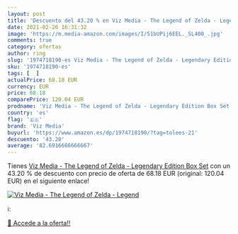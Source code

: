 ```yaml
---
layout: post
title: 'Descuento del 43.20 % en Viz Media - The Legend of Zelda - Legend'
date: 2021-02-26 16:31:32
image: 'https://m.media-amazon.com/images/I/51bUPij6EEL._SL400_.jpg'
comments: true
category: ofertas
author: ring
slug: '1974718190-es Viz Media - The Legend of Zelda - Legendary Edition Box Set'
sku: '1974718190-es'
tags: [  ]
actualPrice: 68.18 EUR
currency: EUR
price: 68.18
comparePrice: 120.04 EUR
prodname: 'Viz Media - The Legend of Zelda - Legendary Edition Box Set'
country: 'es'
flag: '🇪🇸'
brand: 'Viz Media'
buyurl: 'https://www.amazon.es/dp/1974718190/?tag=tolees-21'
descuento: '43.20'
average: '82.6916666666667'
---
```


Tienes [Viz Media - The Legend of Zelda - Legendary Edition Box Set](https://www.amazon.es/dp/1974718190/?tag=tolees-21) con un 43.20 % de descuento con precio de oferta de 68.18 EUR (original: 120.04 EUR) en el siguiente enlace!

[![Viz Media - The Legend of Zelda - Legend](https://m.media-amazon.com/images/I/51bUPij6EEL._SL400_.jpg)](https://www.amazon.es/dp/1974718190/?tag=tolees-21)

ℹ️:


[🛒 Accede a la oferta!!](https://www.amazon.es/dp/1974718190/?tag=tolees-21)
